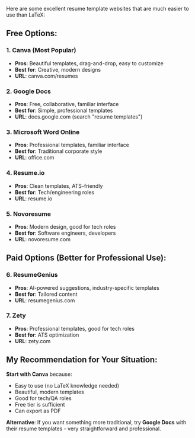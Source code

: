 Here are some excellent resume template websites that are much easier to use than LaTeX:

## **Free Options:**

### 1. **Canva** (Most Popular)
- **Pros**: Beautiful templates, drag-and-drop, easy to customize
- **Best for**: Creative, modern designs
- **URL**: canva.com/resumes

### 2. **Google Docs**
- **Pros**: Free, collaborative, familiar interface
- **Best for**: Simple, professional templates
- **URL**: docs.google.com (search "resume templates")

### 3. **Microsoft Word Online**
- **Pros**: Professional templates, familiar interface
- **Best for**: Traditional corporate style
- **URL**: office.com

### 4. **Resume.io**
- **Pros**: Clean templates, ATS-friendly
- **Best for**: Tech/engineering roles
- **URL**: resume.io

### 5. **Novoresume**
- **Pros**: Modern design, good for tech roles
- **Best for**: Software engineers, developers
- **URL**: novoresume.com

## **Paid Options (Better for Professional Use):**

### 6. **ResumeGenius**
- **Pros**: AI-powered suggestions, industry-specific templates
- **Best for**: Tailored content
- **URL**: resumegenius.com

### 7. **Zety**
- **Pros**: Professional templates, good for tech roles
- **Best for**: ATS optimization
- **URL**: zety.com

## **My Recommendation for Your Situation:**

**Start with Canva** because:
- Easy to use (no LaTeX knowledge needed)
- Beautiful, modern templates
- Good for tech/QA roles
- Free tier is sufficient
- Can export as PDF

**Alternative**: If you want something more traditional, try **Google Docs** with their resume templates - very straightforward and professional.

